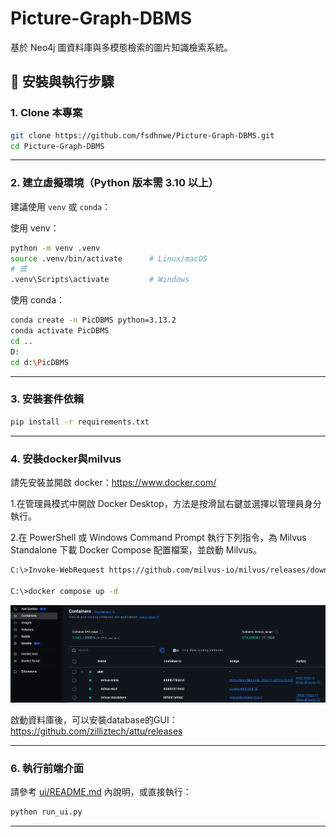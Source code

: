 
# Picture-Graph-DBMS

基於 Neo4j 圖資料庫與多模態檢索的圖片知識檢索系統。

## 🚀 安裝與執行步驟

### 1. Clone 本專案

```bash
git clone https://github.com/fsdhnwe/Picture-Graph-DBMS.git
cd Picture-Graph-DBMS
```

---

### 2. 建立虛擬環境（Python 版本需 3.10 以上）

建議使用 `venv` 或 `conda`：

使用 venv：
```bash
python -m venv .venv
source .venv/bin/activate      # Linux/macOS
# 或
.venv\Scripts\activate         # Windows
```

使用 conda：
```bash
conda create -n PicDBMS python=3.13.2
conda activate PicDBMS
cd ..
D:
cd d:\PicDBMS
```

---

### 3. 安裝套件依賴

```bash
pip install -r requirements.txt
```

---

### 4. 安裝docker與milvus

請先安裝並開啟 docker：https://www.docker.com/

1.在管理員模式中開啟 Docker Desktop，方法是按滑鼠右鍵並選擇以管理員身分執行。

2.在 PowerShell 或 Windows Command Prompt 執行下列指令，為 Milvus Standalone 下載 Docker Compose 配置檔案，並啟動 Milvus。

```bash
C:\>Invoke-WebRequest https://github.com/milvus-io/milvus/releases/download/v2.6.2/milvus-standalone-docker-compose.yml -OutFile docker-compose.yml

C:\>docker compose up -d
```
![連線資訊](./assets/docker_windows.png)

啟動資料庫後，可以安裝database的GUI：https://github.com/zilliztech/attu/releases

---

### 6. 執行前端介面

請參考 [ui/README.md](./src/ui/README.md) 內說明，或直接執行：

```bash
python run_ui.py
```

---

